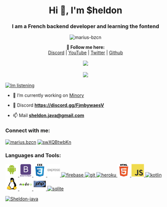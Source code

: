 <h1 align="center">Hi 👋, I'm $heldon</h1>
<h3 align="center">I am a French backend developer and learning the fontend</h3>
<p align="center"> <img src="https://komarev.com/ghpvc/?username=marius-bzcn&label=Profile%20views&color=0e75b6&style=flat" alt="marius-bzcn" /> </p>

<p align="center">
  <b>🖤 Follow me here:</b><br>
  <a href="https://discord.gg/8K95rBP24J">Discord</a> |
  <a href="https://www.youtube.com/channel/UCmsp5QT7vjxK-PVG7XI0X0w">YouTube</a> |
  <a href="https://twitter.com/Sheldon_Dev">Twitter</a> |
  <a href="https://github.com/Sheldon_Dev">Github</a>
  <br><br>
  <img src="https://cdn.discordapp.com/attachments/836678459505246260/844723368489123870/68747470733a2f2f6d656469612e646973636f72646170702e6e65742f6174746163686d656e74732f383133363833303031.gif">
  <br><br>
  <img src="https://discord.c99.nl/widget/theme-3/836603225515360329.png">
</p>

[![Im listening](https://spotify-github-profile.vercel.app/api/view?uid=mariusmaden&cover_image=true&theme=natemoo-re)](https://github.com/kittinan/spotify-github-profile)

- 🔭 I’m currently working on [Minory](https://github.com/marius-bzcn/minory)

- 💬 Discord **https://discord.gg/FjmbywaesV**

- 📫 Mail **sheldon.java@gmail.com**

<h3 align="left">Connect with me:</h3>
<p align="left">
<a href="https://instagram.com/marius.bzcn" target="blank"><img align="center" src="https://www.logo.wine/a/logo/Instagram/Instagram-Glyph-Color-Logo.wine.svg" alt="marius.bzcn" height="30" width="40" /></a>
<a href="https://discord.gg/Qaxqs9VyfJ" target="blank"><img align="center" src="https://cdn.discordapp.com/attachments/841801136088547338/843168619764514876/concours-discord-cartes-voeux-fortnite-france-6.svg" alt="swXQBtwbKn" height="30" width="40" /></a>
</p>

<h3 align="left">Languages and Tools:</h3>
<p align="left"> <a href="https://developer.android.com" target="_blank"> <img src="https://raw.githubusercontent.com/devicons/devicon/master/icons/android/android-original-wordmark.svg" alt="android" width="40" height="40"/> </a> <a href="https://getbootstrap.com" target="_blank"> <img src="https://raw.githubusercontent.com/devicons/devicon/master/icons/bootstrap/bootstrap-plain-wordmark.svg" alt="bootstrap" width="40" height="40"/> </a> <a href="https://www.w3schools.com/css/" target="_blank"> <img src="https://raw.githubusercontent.com/devicons/devicon/master/icons/css3/css3-original-wordmark.svg" alt="css3" width="40" height="40"/> </a> <a href="https://expressjs.com" target="_blank"> <img src="https://raw.githubusercontent.com/devicons/devicon/master/icons/express/express-original-wordmark.svg" alt="express" width="40" height="40"/> </a> <a href="https://firebase.google.com/" target="_blank"> <img src="https://www.vectorlogo.zone/logos/firebase/firebase-icon.svg" alt="firebase" width="40" height="40"/> </a> <a href="https://git-scm.com/" target="_blank"> <img src="https://www.vectorlogo.zone/logos/git-scm/git-scm-icon.svg" alt="git" width="40" height="40"/> </a> <a href="https://heroku.com" target="_blank"> <img src="https://www.vectorlogo.zone/logos/heroku/heroku-icon.svg" alt="heroku" width="40" height="40"/> </a> <a href="https://www.w3.org/html/" target="_blank"> <img src="https://raw.githubusercontent.com/devicons/devicon/master/icons/html5/html5-original-wordmark.svg" alt="html5" width="40" height="40"/> </a> <a href="https://developer.mozilla.org/en-US/docs/Web/JavaScript" target="_blank"> <img src="https://raw.githubusercontent.com/devicons/devicon/master/icons/javascript/javascript-original.svg" alt="javascript" width="40" height="40"/> </a> <a href="https://kotlinlang.org" target="_blank"> <img src="https://www.vectorlogo.zone/logos/kotlinlang/kotlinlang-icon.svg" alt="kotlin" width="40" height="40"/> </a> <a href="https://www.linux.org/" target="_blank"> <img src="https://raw.githubusercontent.com/devicons/devicon/master/icons/linux/linux-original.svg" alt="linux" width="40" height="40"/> </a> <a href="https://nodejs.org" target="_blank"> <img src="https://raw.githubusercontent.com/devicons/devicon/master/icons/nodejs/nodejs-original-wordmark.svg" alt="nodejs" width="40" height="40"/> </a> <a href="https://www.php.net" target="_blank"> <img src="https://raw.githubusercontent.com/devicons/devicon/master/icons/php/php-original.svg" alt="php" width="40" height="40"/> </a> <a href="https://www.sqlite.org/" target="_blank"> <img src="https://www.vectorlogo.zone/logos/sqlite/sqlite-icon.svg" alt="sqlite" width="40" height="40"/> </a> </p>

<a href="https://github.com/Marius-bzcn">
  <img align="center" src="https://github-readme-stats.vercel.app/api?username=Sheldon-java&show_icons=true&bg_color=00FFFF,0080FF,FF00FF&text_color=00FFFF&title_color=00FF00&icon_color=00FF00&count_private=true&include_all_commits=true" alt="Sheldon-java" />
</a>

